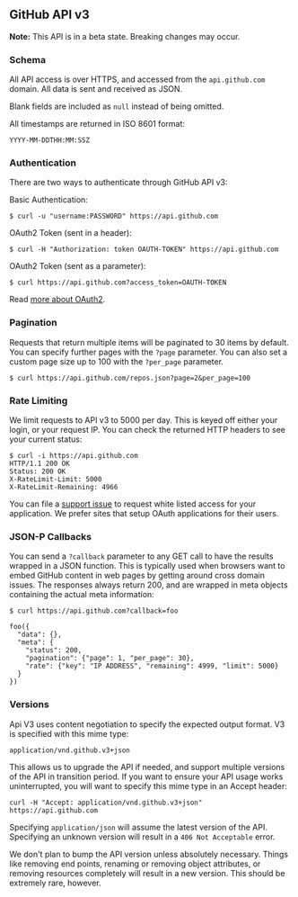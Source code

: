 <!-- https://gist.github.com/raw/71c2878f53e886dc921a/general.md -->

## GitHub API v3

**Note:** This API is in a beta state.  Breaking changes may occur.

### Schema

All API access is over HTTPS, and accessed from the `api.github.com`
domain.  All data is sent and received as JSON.

Blank fields are included as `null` instead of being omitted.

All timestamps are returned in ISO 8601 format:

    YYYY-MM-DDTHH:MM:SSZ

### Authentication

There are two ways to authenticate through GitHub API v3:

Basic Authentication:

    $ curl -u "username:PASSWORD" https://api.github.com

OAuth2 Token (sent in a header):

    $ curl -H "Authorization: token OAUTH-TOKEN" https://api.github.com

OAuth2 Token (sent as a parameter):

    $ curl https://api.github.com?access_token=OAUTH-TOKEN

Read [more about OAuth2](http://develop.github.com).

### Pagination

Requests that return multiple items will be paginated to 30 items by
default.  You can specify further pages with the `?page` parameter.  You
can also set a custom page size up to 100 with the `?per_page` parameter.

    $ curl https://api.github.com/repos.json?page=2&per_page=100

### Rate Limiting

We limit requests to API v3 to 5000 per day.  This is keyed off either your login, or your request IP.  You can check the returned HTTP headers to see your current status:

    $ curl -i https://api.github.com
    HTTP/1.1 200 OK
    Status: 200 OK
    X-RateLimit-Limit: 5000
    X-RateLimit-Remaining: 4966

You can file a [support issue](http://support.github.com/dashboard/queues/2386-api) to request white listed access for your application.  We prefer sites that setup OAuth applications for their users.

### JSON-P Callbacks

You can send a `?callback` parameter to any GET call to have the results
wrapped in a JSON function.  This is typically used when browsers want
to embed GitHub content in web pages by getting around cross domain
issues.  The responses always return 200, and are wrapped in meta
objects containing the actual meta information:

    $ curl https://api.github.com?callback=foo

    foo({
      "data": {},
      "meta": {
        "status": 200,
        "pagination": {"page": 1, "per_page": 30},
        "rate": {"key": "IP ADDRESS", "remaining": 4999, "limit": 5000}
      }
    })

### Versions

Api V3 uses content negotiation to specify the expected output format.
V3 is specified with this mime type:

    application/vnd.github.v3+json

This allows us to upgrade the API if needed, and support multiple versions of the API in transition period.  If you want to ensure your API usage works uninterrupted, you will want to specify this mime type in an Accept header:

    curl -H "Accept: application/vnd.github.v3+json" https://api.github.com

Specifying `application/json` will assume the latest version of the API.  Specifying an unknown version will result in a `406 Not Acceptable` error.

We don't plan to bump the API version unless absolutely necessary.  Things like removing end points, renaming or removing object attributes, or removing resources completely will result in a new version.  This should be extremely rare, however.
